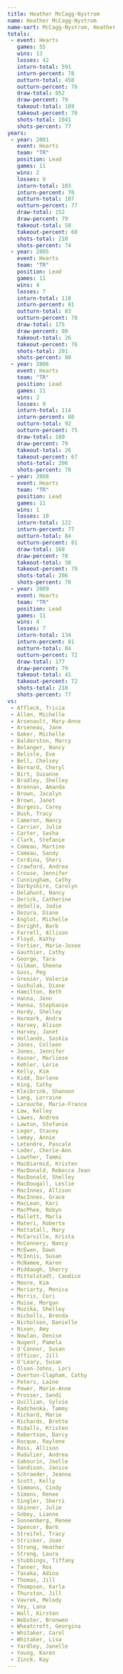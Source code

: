 ```yaml
---
title: Heather McCagg-Nystrom
name: Heather McCagg-Nystrom
name-sort: McCagg-Nystrom, Heather
totals:
 - event: Hearts
   games: 55
   wins: 13
   losses: 42
   inturn-total: 591
   inturn-percent: 78
   outturn-total: 450
   outturn-percent: 76
   draw-total: 852
   draw-percent: 79
   takeout-total: 189
   takeout-percent: 70
   shots-total: 1041
   shots-percent: 77
years:
 - year: 2001
   event: Hearts
   team: "TR"
   position: Lead
   games: 11
   wins: 2
   losses: 9
   inturn-total: 103
   inturn-percent: 70
   outturn-total: 107
   outturn-percent: 77
   draw-total: 152
   draw-percent: 79
   takeout-total: 58
   takeout-percent: 60
   shots-total: 210
   shots-percent: 74
 - year: 2005
   event: Hearts
   team: "TR"
   position: Lead
   games: 11
   wins: 4
   losses: 7
   inturn-total: 118
   inturn-percent: 81
   outturn-total: 83
   outturn-percent: 78
   draw-total: 175
   draw-percent: 80
   takeout-total: 26
   takeout-percent: 76
   shots-total: 201
   shots-percent: 80
 - year: 2006
   event: Hearts
   team: "TR"
   position: Lead
   games: 11
   wins: 2
   losses: 9
   inturn-total: 114
   inturn-percent: 80
   outturn-total: 92
   outturn-percent: 75
   draw-total: 180
   draw-percent: 79
   takeout-total: 26
   takeout-percent: 67
   shots-total: 206
   shots-percent: 78
 - year: 2008
   event: Hearts
   team: "TR"
   position: Lead
   games: 11
   wins: 1
   losses: 10
   inturn-total: 122
   inturn-percent: 77
   outturn-total: 84
   outturn-percent: 81
   draw-total: 168
   draw-percent: 78
   takeout-total: 38
   takeout-percent: 79
   shots-total: 206
   shots-percent: 78
 - year: 2009
   event: Hearts
   team: "TR"
   position: Lead
   games: 11
   wins: 4
   losses: 7
   inturn-total: 134
   inturn-percent: 81
   outturn-total: 84
   outturn-percent: 72
   draw-total: 177
   draw-percent: 79
   takeout-total: 41
   takeout-percent: 72
   shots-total: 218
   shots-percent: 77
vs:
 - Affleck, Tricia
 - Allen, Michelle
 - Arsenault, Mary-Anne
 - Arseneau, Jane
 - Baker, Michelle
 - Balderston, Marcy
 - Belanger, Nancy
 - Belisle, Eve
 - Bell, Chelsey
 - Bernard, Cheryl
 - Birt, Suzanne
 - Bradley, Shelley
 - Brennan, Amanda
 - Brown, Jacalyn
 - Brown, Janet
 - Burgess, Carey
 - Bush, Tracy
 - Cameron, Nancy
 - Carrier, Julie
 - Carter, Sasha
 - Clark, Stefanie
 - Comeau, Martine
 - Comeau, Sandy
 - Cordina, Sheri
 - Crawford, Andrea
 - Crouse, Jennifer
 - Cunningham, Cathy
 - Darbyshire, Carolyn
 - Delahunt, Nancy
 - Derick, Catherine
 - deSolla, Jodie
 - Dezura, Diane
 - Englot, Michelle
 - Enright, Barb
 - Farrell, Allison
 - Floyd, Kathy
 - Fortier, Marie-Josee
 - Gauthier, Cathy
 - George, Tara
 - Gilman, Sheena
 - Goss, Peg
 - Grenier, Valerie
 - Gushulak, Diane
 - Hamilton, Beth
 - Hanna, Jenn
 - Hanna, Stephanie
 - Hardy, Shelley
 - Harmark, Andra
 - Harvey, Alison
 - Harvey, Janet
 - Hollands, Saskia
 - Jones, Colleen
 - Jones, Jennifer
 - Kasner, Marliese
 - Kehler, Lorie
 - Kelly, Kim
 - Kidd, Darlene
 - King, Cathy
 - Kleibrink, Shannon
 - Lang, Lorraine
 - Larouche, Marie-France
 - Law, Kelley
 - Lawes, Andrea
 - Lawton, Stefanie
 - Leger, Stacey
 - Lemay, Annie
 - Letendre, Pascale
 - Loder, Cherie-Ann
 - Lowther, Tammi
 - MacDiarmid, Kristen
 - MacDonald, Rebecca Jean
 - MacDonald, Shelley
 - MacDougall, Leslie
 - MacInnes, Allison
 - MacInnes, Grace
 - MacLean, Kari
 - MacPhee, Robyn
 - Mallett, Marla
 - Materi, Roberta
 - Mattatall, Mary
 - McCarville, Krista
 - McConnery, Nancy
 - McEwen, Dawn
 - McInnis, Susan
 - McNamee, Karen
 - Middaugh, Sherry
 - Mittelstadt, Candice
 - Moore, Kim
 - Moriarty, Monica
 - Morris, Cori
 - Muise, Morgan
 - Muzika, Shelley
 - Nicholls, Brenda
 - Nicholson, Danielle
 - Nixon, Amy
 - Nowlan, Denise
 - Nugent, Pamela
 - O'Connor, Susan
 - Officer, Jill
 - O'Leary, Susan
 - Olson-Johns, Lori
 - Overton-Clapham, Cathy
 - Peters, Laine
 - Power, Marie-Anne
 - Prosser, Sandi
 - Quillian, Sylvie
 - Radchenka, Tammy
 - Richard, Marie
 - Richards, Brette
 - Ridalls, Kristen
 - Robertson, Darcy
 - Rocque, Raylene
 - Ross, Allison
 - Rudulier, Andrea
 - Sabourin, Joelle
 - Sandison, Janice
 - Schraeder, Jeanna
 - Scott, Kelly
 - Simmons, Cindy
 - Simons, Renee
 - Singler, Sherri
 - Skinner, Julie
 - Sobey, Lianne
 - Sonnenberg, Renee
 - Spencer, Barb
 - Streifel, Tracy
 - Stricker, Joan
 - Strong, Heather
 - Strong, Laura
 - Stubbings, Tiffany
 - Tanner, Ros
 - Tasaka, Adina
 - Thomas, Jill
 - Thompson, Karla
 - Thurston, Jill
 - Vavrek, Melody
 - Vey, Lana
 - Wall, Kirsten
 - Webster, Bronwen
 - Wheatcroft, Georgina
 - Whitaker, Carol
 - Whitaker, Lisa
 - Yardley, Janelle
 - Young, Karen
 - Zinck, Kay
---
```

